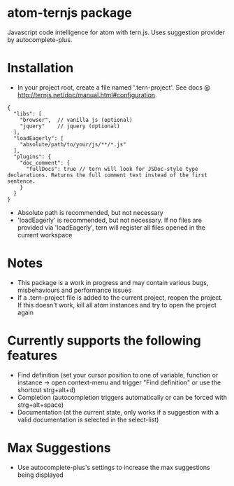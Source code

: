 # atom-ternjs package

Javascript code intelligence for atom with tern.js.
Uses suggestion provider by autocomplete-plus.

# Installation

* In your project root, create a file named '.tern-project'. See docs @ http://ternjs.net/doc/manual.html#configuration.
```
{
  "libs": [
    "browser",  // vanilla js (optional)
    "jquery"    // jquery (optional)
  ],
  "loadEagerly": [
    "absolute/path/to/your/js/**/*.js"
  ],
  "plugins": {
    "doc_comment": {
      "fullDocs": true // tern will look for JSDoc-style type declarations. Returns the full comment text instead of the first sentence.
    }
  }
}
```

* Absolute path is recommended, but not necessary
* 'loadEagerly' is recommended, but not necessary. If no files are provided via 'loadEagerly', tern will register all files opened in the current workspace

# Notes

* This package is a work in progress and may contain various bugs, misbehaviours and performance issues
* If a .tern-project file is added to the current project, reopen the project. If this doesn't work, kill all atom instances and try to open the project again

# Currently supports the following features

* Find definition (set your cursor position to one of variable, function or instance -> open context-menu and trigger "Find definition" or use the shortcut strg+alt+d)
* Completion (autocompletion triggers automatically or can be forced with strg+alt+space)
* Documentation (at the current state, only works if a suggestion with a valid documentation is selected in the select-list)

# Max Suggestions

* Use autocomplete-plus's settings to increase the max suggestions being displayed
